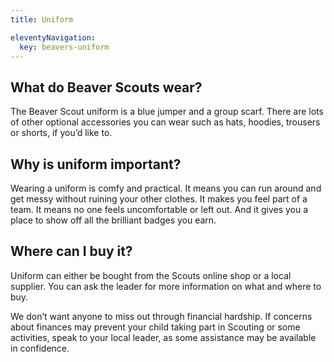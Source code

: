 ```yaml
---
title: Uniform

eleventyNavigation:
  key: beavers-uniform
---
```


## What do Beaver Scouts wear?
The Beaver Scout uniform is a blue jumper and a group scarf. There are lots of other optional accessories you can wear such as hats, hoodies, trousers or shorts, if you’d like to.

## Why is uniform important?
Wearing a uniform is comfy and practical. It means you can run around and get messy without ruining your other clothes. It makes you feel part of a team. It means no one feels uncomfortable or left out. And it gives you a place to show off all the brilliant badges you earn.

## Where can I buy it?
Uniform can either be bought from the Scouts online shop or a local supplier. You can ask the leader for more information on what and where to buy.

We don’t want anyone to miss out through financial hardship. If concerns about finances may prevent your child taking part in Scouting or some activities, speak to your local leader, as some assistance may be available in confidence.